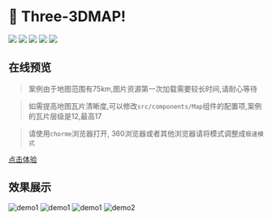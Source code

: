 # 🚀 Three-3DMAP!

<div>
  <img src="https://img.shields.io/badge/language-javascript-4bc51d.svg">
  <img src="https://travis-ci.org/boennemann/badges.svg?branch=master">
  <img src="https://img.shields.io/github/issues/fengtianxi001/Three-3DMap">
  <img src="https://img.shields.io/github/forks/fengtianxi001/Three-3DMap">
  <img src="https://img.shields.io/github/stars/fengtianxi001/Three-3DMap">
</div>


## 在线预览

> 案例由于地图范围有75km,图片资源第一次加载需要较长时间,请耐心等待

> 如需提高地图瓦片清晰度,可以修改`src/components/Map`组件的配置项,案例的瓦片层级是12,最高17 

> 请使用`chorme`浏览器打开, 360浏览器或者其他浏览器请将模式调整成`极速模式` 

[点击体验](http://112.124.22.244/ThreeGeo/#/Home)

## 效果展示
![demo1](https://raw.githubusercontent.com/fengtianxi001/Three-3DMap/main/screenshot/6.png)
![demo1](https://raw.githubusercontent.com/fengtianxi001/Three-3DMap/main/screenshot/5.png)
![demo1](https://raw.githubusercontent.com/fengtianxi001/Three-3DMap/main/screenshot/2.png)
![demo2](https://raw.githubusercontent.com/fengtianxi001/Three-3DMap/main/screenshot/7.png)



